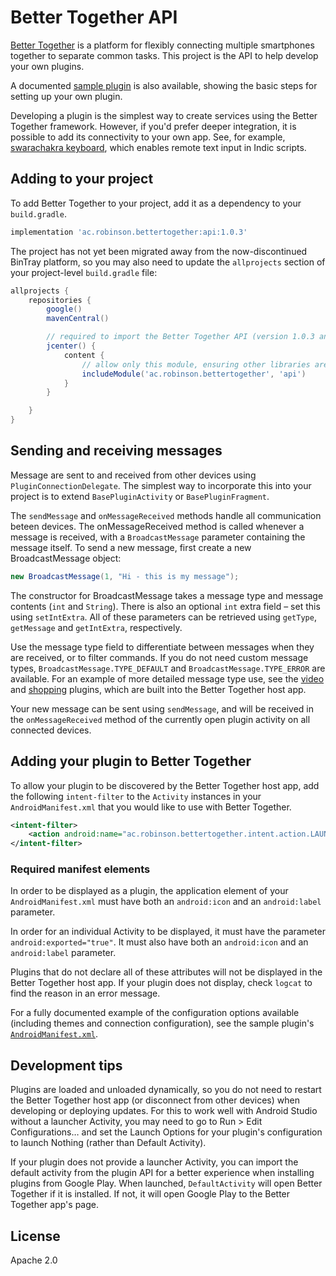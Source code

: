 # Better Together API
[Better Together](https://github.com/reshaping-the-future/better-together) is a platform for flexibly connecting multiple smartphones together to separate common tasks. This project is the API to help develop your own plugins.

A documented [sample plugin](https://github.com/reshaping-the-future/better-together-chat-sample) is also available, showing the basic steps for setting up your own plugin.

Developing a plugin is the simplest way to create services using the Better Together framework. However, if you'd prefer deeper integration, it is possible to add its connectivity to your own app. See, for example, [swarachakra keyboard](https://github.com/IDC-IITBombay/swarachakra-android/tree/bt_remote_keyboard), which enables remote text input in Indic scripts.


## Adding to your project
To add Better Together to your project, add it as a dependency to your `build.gradle`.

```groovy
implementation 'ac.robinson.bettertogether:api:1.0.3'
```

The project has not yet been migrated away from the now-discontinued BinTray platform, so you may also need to update the `allprojects` section of your project-level `build.gradle` file:

```groovy
allprojects {
    repositories {
        google()
        mavenCentral()

        // required to import the Better Together API (version 1.0.3 and older)
        jcenter() {
            content {
                // allow only this module, ensuring other libraries are still retrieved from current repositories
                includeModule('ac.robinson.bettertogether', 'api')
            }
        }

    }
}
```


## Sending and receiving messages
Message are sent to and received from other devices using `PluginConnectionDelegate`. The simplest way to incorporate this into your project is to extend `BasePluginActivity` or `BasePluginFragment`.

The `sendMessage` and `onMessageReceived` methods handle all communication beteen devices. The onMessageReceived method is called whenever a message is received, with a `BroadcastMessage` parameter containing the message itself. To send a new message, first create a new BroadcastMessage object:

```java
new BroadcastMessage(1, "Hi - this is my message");
```

The constructor for BroadcastMessage takes a message type and message contents (`int` and `String`). There is also an optional `int` extra field – set this using `setIntExtra`. All of these parameters can be retrieved using `getType`, `getMessage` and `getIntExtra`, respectively.

Use the message type field to differentiate between messages when they are received, or to filter commands. If you do not need custom message types, `BroadcastMessage.TYPE_DEFAULT` and `BroadcastMessage.TYPE_ERROR` are available. For an example of more detailed message type use, see the [video](https://github.com/reshaping-the-future/better-together/tree/master/plugin-video-base) and [shopping](https://github.com/reshaping-the-future/better-together/tree/master/plugin-shopping) plugins, which are built into the Better Together host app.

Your new message can be sent using `sendMessage`, and will be received in the `onMessageReceived` method of the currently open plugin activity on all connected devices.


## Adding your plugin to Better Together
To allow your plugin to be discovered by the Better Together host app, add the following `intent-filter` to the `Activity` instances in your `AndroidManifest.xml` that you would like to use with Better Together.

```xml
<intent-filter>
    <action android:name="ac.robinson.bettertogether.intent.action.LAUNCH_PLUGIN"/>
</intent-filter>
```

### Required manifest elements
In order to be displayed as a plugin, the application element of your `AndroidManifest.xml` must have both an `android:icon` and an `android:label` parameter.

In order for an individual Activity to be displayed, it must have the parameter `android:exported="true"`. It must also have both an `android:icon` and an `android:label` parameter.

Plugins that do not declare all of these attributes will not be displayed in the Better Together host app. If your plugin does not display, check `logcat` to find the reason in an error message.

For a fully documented example of the configuration options available (including themes and connection configuration), see the sample plugin's [`AndroidManifest.xml`](https://github.com/reshaping-the-future/better-together-chat-sample/blob/master/app/src/main/AndroidManifest.xml).


## Development tips
Plugins are loaded and unloaded dynamically, so you do not need to restart the Better Together host app (or disconnect from other devices) when developing or deploying updates. For this to work well with Android Studio without a launcher Activity, you may need to go to Run > Edit Configurations… and set the Launch Options for your plugin's configuration to launch Nothing (rather than Default Activity).

If your plugin does not provide a launcher Activity, you can import the default activity from the plugin API for a better experience when installing plugins from Google Play. When launched, `DefaultActivity` will open Better Together if it is installed. If not, it will open Google Play to the Better Together app's page.


## License
Apache 2.0
